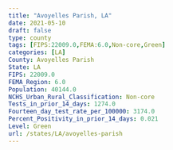 ```yaml
---
title: "Avoyelles Parish, LA"
date: 2021-05-10
draft: false
type: county
tags: [FIPS:22009.0,FEMA:6.0,Non-core,Green]
categories: [LA]
County: Avoyelles Parish
State: LA
FIPS: 22009.0
FEMA_Region: 6.0
Population: 40144.0
NCHS_Urban_Rural_Classification: Non-core
Tests_in_prior_14_days: 1274.0
Fourteen_day_test_rate_per_100000: 3174.0
Percent_Positivity_in_prior_14_days: 0.021
Level: Green
url: /states/LA/avoyelles-parish
---
```



